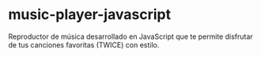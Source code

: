 # music-player-javascript
Reproductor de música desarrollado en JavaScript que te permite disfrutar de tus canciones favoritas (TWICE) con estilo.
